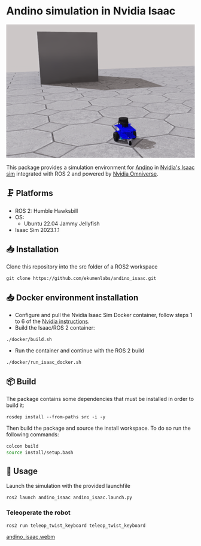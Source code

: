 # Andino simulation in Nvidia Isaac

<img src=docs/andino_isaac.png width=700/>

This package provides a simulation environment for [Andino](https://github.com/Ekumen-OS/andino) in [Nvidia's Isaac sim](https://www.nvidia.com/en-us/deep-learning-ai/industries/robotics/) integrated with ROS 2 and powered by [Nvidia Omniverse](https://www.nvidia.com/en-us/omniverse/).

## :clamp: Platforms

- ROS 2: Humble Hawksbill
- OS:
  - Ubuntu 22.04 Jammy Jellyfish
- Isaac Sim 2023.1.1

## :inbox_tray: Installation

Clone this repository into the src folder of a ROS2 workspace

```
git clone https://github.com/ekumenlabs/andino_isaac.git
```

## :inbox_tray: Docker environment installation

- Configure and pull the Nvidia Isaac Sim Docker container, follow steps 1 to 6 of the [Nvidia instructions](https://docs.omniverse.nvidia.com/isaacsim/latest/installation/install_container.html#container-deployment).
- Build the Isaac/ROS 2 container:

```
./docker/build.sh
```

- Run the container and continue with the ROS 2 build

```
./docker/run_isaac_docker.sh
```

## :package: Build

The package contains some dependencies that must be installed in order to build it:

```
rosdep install --from-paths src -i -y
```

Then build the package and source the install workspace. To do so run the following commands:

```sh
colcon build
source install/setup.bash
```

## :rocket: Usage

Launch the simulation with the provided launchfile

```
ros2 launch andino_isaac andino_isaac.launch.py
```


### Teleoperate the robot

```
ros2 run teleop_twist_keyboard teleop_twist_keyboard
```

[andino_isaac.webm](https://github.com/ekumenlabs/andino_isaac/assets/53065142/1802dc98-d8a0-4ee4-bbb5-df5590063b63)

